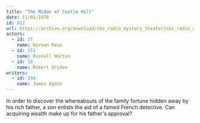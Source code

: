 ```yaml
---
title: "The Midas of Castle Hill"
date: 11/01/1978
id: 912
url: https://archive.org/download/cbs_radio_mystery_theater/cbs_radio_mystery_theater-0901-0950.zip/cbs_radio_mystery_theater-0901-0950%2Fcbsrmt_0912_midas_of_castle_hill.mp3
actors:  
  - id: 27
    name: Norman Rose  
  - id: 151
    name: Russell Horton  
  - id: 16
    name: Robert Dryden
writers:  
  - id: 294
    name: James Agate
---
```

In order to discover the whereabouts of the family fortune hidden away by his rich father, a son enlists the aid of a famed French detective. Can acquiring wealth make up for his father's approval?